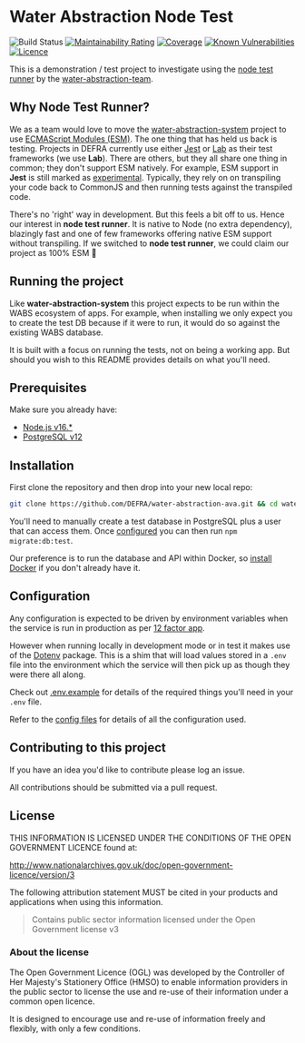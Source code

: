 # Water Abstraction Node Test

![Build Status](https://github.com/DEFRA/water-abstraction-node-test/workflows/CI/badge.svg?branch=main)
[![Maintainability Rating](https://sonarcloud.io/api/project_badges/measure?project=DEFRA_water-abstraction-node-test&metric=sqale_rating)](https://sonarcloud.io/dashboard?id=DEFRA_water-abstraction-node-test)
[![Coverage](https://sonarcloud.io/api/project_badges/measure?project=DEFRA_water-abstraction-node-test&metric=coverage)](https://sonarcloud.io/dashboard?id=DEFRA_water-abstraction-node-test)
[![Known Vulnerabilities](https://snyk.io/test/github/DEFRA/water-abstraction-node-test/badge.svg)](https://snyk.io/test/github/DEFRA/water-abstraction-node-test)
[![Licence](https://img.shields.io/badge/Licence-OGLv3-blue.svg)](http://www.nationalarchives.gov.uk/doc/open-government-licence/version/3)

This is a demonstration / test project to investigate using the [node test runner](https://nodejs.org/api/test.html) by the [water-abstraction-team](https://github.com/DEFRA/water-abstraction-team).

## Why Node Test Runner?

We as a team would love to move the [water-abstraction-system](https://github.com/DEFRA/water-abstraction-system) project to use [ECMAScript Modules (ESM)](https://nodejs.org/api/esm.html). The one thing that has held us back is testing. Projects in DEFRA currently use either [Jest](https://jestjs.io/) or [Lab](https://hapi.dev/module/lab/) as their test frameworks (we use **Lab**). There are others, but they all share one thing in common; they don't support ESM natively. For example, ESM support in **Jest** is still marked as [experimental](https://jestjs.io/docs/ecmascript-modules). Typically, they rely on on transpiling your code back to CommonJS and then running tests against the transpiled code.

There's no 'right' way in development. But this feels a bit off to us. Hence our interest in **node test runner**. It is native to Node (no extra dependency), blazingly fast and one of few frameworks offering native ESM support without transpiling. If we switched to **node test runner**, we could claim our project as 100% ESM 🤗

## Running the project

Like **water-abstraction-system** this project expects to be run within the WABS ecosystem of apps. For example, when installing we only expect you to create the test DB because if it were to run, it would do so against the existing WABS database.

It is built with a focus on running the tests, not on being a working app. But should you wish to this README provides details on what you'll need.

## Prerequisites

Make sure you already have:

- [Node.js v16.*](https://nodejs.org/en/)
- [PostgreSQL v12](https://www.postgresql.org/)

## Installation

First clone the repository and then drop into your new local repo:

```bash
git clone https://github.com/DEFRA/water-abstraction-ava.git && cd water-abstraction-ava
```

You'll need to manually create a test database in PostgreSQL plus a user that can access them. Once [configured](#configuration) you can then run `npm migrate:db:test`.

Our preference is to run the database and API within Docker, so [install Docker](https://docs.docker.com/get-docker/) if you don't already have it.

## Configuration

Any configuration is expected to be driven by environment variables when the service is run in production as per [12 factor app](https://12factor.net/config).

However when running locally in development mode or in test it makes use of the [Dotenv](https://github.com/motdotla/dotenv) package. This is a shim that will load values stored in a `.env` file into the environment which the service will then pick up as though they were there all along.

Check out [.env.example](/.env.example) for details of the required things you'll need in your `.env` file.

Refer to the [config files](config) for details of all the configuration used.

## Contributing to this project

If you have an idea you'd like to contribute please log an issue.

All contributions should be submitted via a pull request.

## License

THIS INFORMATION IS LICENSED UNDER THE CONDITIONS OF THE OPEN GOVERNMENT LICENCE found at:

<http://www.nationalarchives.gov.uk/doc/open-government-licence/version/3>

The following attribution statement MUST be cited in your products and applications when using this information.

> Contains public sector information licensed under the Open Government license v3

### About the license

The Open Government Licence (OGL) was developed by the Controller of Her Majesty's Stationery Office (HMSO) to enable information providers in the public sector to license the use and re-use of their information under a common open licence.

It is designed to encourage use and re-use of information freely and flexibly, with only a few conditions.
